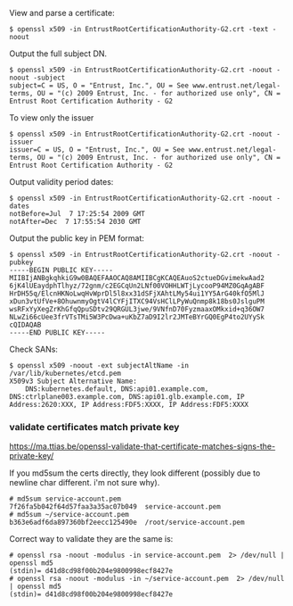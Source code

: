 View and parse a certificate:

```
$ openssl x509 -in EntrustRootCertificationAuthority-G2.crt -text -noout
```

Output the full subject DN.

```
$ openssl x509 -in EntrustRootCertificationAuthority-G2.crt -noout -noout -subject
subject=C = US, O = "Entrust, Inc.", OU = See www.entrust.net/legal-terms, OU = "(c) 2009 Entrust, Inc. - for authorized use only", CN = Entrust Root Certification Authority - G2
```

To view only the issuer

```
$ openssl x509 -in EntrustRootCertificationAuthority-G2.crt -noout -issuer
issuer=C = US, O = "Entrust, Inc.", OU = See www.entrust.net/legal-terms, OU = "(c) 2009 Entrust, Inc. - for authorized use only", CN = Entrust Root Certification Authority - G2
```

Output validity period dates:

```
$ openssl x509 -in EntrustRootCertificationAuthority-G2.crt -noout -dates
notBefore=Jul  7 17:25:54 2009 GMT
notAfter=Dec  7 17:55:54 2030 GMT
```

Output the public key in PEM format:

```
$ openssl x509 -in EntrustRootCertificationAuthority-G2.crt -noout -pubkey
-----BEGIN PUBLIC KEY-----
MIIBIjANBgkqhkiG9w0BAQEFAAOCAQ8AMIIBCgKCAQEAuoS2ctueDGvimekwAad2
6jK4lUEaydphTlhyz/72gnm/c2EGCqUn2LNf00VOHHLWTjLycooP94MZ0GqAgABF
HrDH55q/ElcnHKNoLwqHvWprDl5l8xx31dSFjXAhtLMy54ui1YY5ArG40kfO5MlJ
xDun3vtUfVe+8OhuwnmyOgtV4lCYFjITXC94VsHClLPyWuQnmp8k18bs0JslguPM
wsRFxYyXegZrKhGfqQpuSDtv29QRGUL3jwe/9VNfnD70FyzmaaxOMkxid+q36OW7
NLwZi66cUee3frVTsTMi5W3PcDwa+uKbZ7aD9I2lr2JMTeBYrGQ0EgP4to2UYySk
cQIDAQAB
-----END PUBLIC KEY-----
```

Check SANs:

```
$ openssl x509 -noout -ext subjectAltName -in /var/lib/kubernetes/etcd.pem
X509v3 Subject Alternative Name:
    DNS:kubernetes.default, DNS:api01.example.com, DNS:ctrlplane003.example.com, DNS:api01.glb.example.com, IP Address:2620:XXX, IP Address:FDF5:XXXX, IP Address:FDF5:XXXX
```

### validate certificates match private key

https://ma.ttias.be/openssl-validate-that-certificate-matches-signs-the-private-key/

If you md5sum the certs directly, they look different (possibly due to newline char different. i'm not sure why).

```
# md5sum service-account.pem
7f26fa5b042f64d57faa3a35ac07b049  service-account.pem
# md5sum ~/service-account.pem
b363e6adf6da897360bf2eecc125490e  /root/service-account.pem
```

Correct way to validate they are the same is:

```
# openssl rsa -noout -modulus -in service-account.pem  2> /dev/null | openssl md5
(stdin)= d41d8cd98f00b204e9800998ecf8427e
# openssl rsa -noout -modulus -in ~/service-account.pem  2> /dev/null | openssl md5
(stdin)= d41d8cd98f00b204e9800998ecf8427e
```

